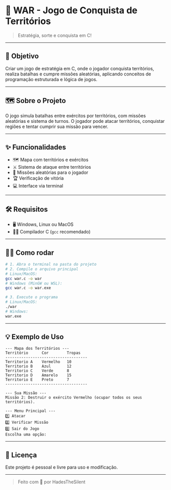 # 🎲 WAR - Jogo de Conquista de Territórios

> Estratégia, sorte e conquista em C!

---

## 🚀 Objetivo

Criar um jogo de estratégia em C, onde o jogador conquista territórios, realiza batalhas e cumpre missões aleatórias, aplicando conceitos de programação estruturada e lógica de jogos.

---

## 🗺️ Sobre o Projeto

O jogo simula batalhas entre exércitos por territórios, com missões aleatórias e sistema de turnos. O jogador pode atacar territórios, conquistar regiões e tentar cumprir sua missão para vencer.

---

## ✨ Funcionalidades

- 🗺️ Mapa com territórios e exércitos
- ⚔️ Sistema de ataque entre territórios
- 🎯 Missões aleatórias para o jogador
- 🏆 Verificação de vitória
- 💻 Interface via terminal

---

## 🛠️ Requisitos

- 🖥️ Windows, Linux ou MacOS
- 🧑‍💻 Compilador C (`gcc` recomendado)

---

## 🏃‍♂️ Como rodar

```bash
# 1. Abra o terminal na pasta do projeto
# 2. Compile o arquivo principal
# Linux/MacOS:
gcc war.c -o war
# Windows (MinGW ou WSL):
gcc war.c -o war.exe

# 3. Execute o programa
# Linux/MacOS:
./war
# Windows:
war.exe
```

---

## 💡 Exemplo de Uso

```text
--- Mapa dos Territórios ---
Território      Cor        Tropas  
------------------------------------
Territorio A    Vermelho   10      
Territorio B    Azul       12      
Territorio C    Verde      8       
Territorio D    Amarelo    15      
Territorio E    Preto      7       
------------------------------------

--- Sua Missão ---
Missão 2: Destruir o exército Vermelho (ocupar todos os seus territórios).

--- Menu Principal ---
1️⃣ Atacar
2️⃣ Verificar Missão
0️⃣ Sair do Jogo
Escolha uma opção: 
```

---

## 📄 Licença

Este projeto é pessoal e livre para uso e modificação.

---

> Feito com 💙 por HadesTheSilent